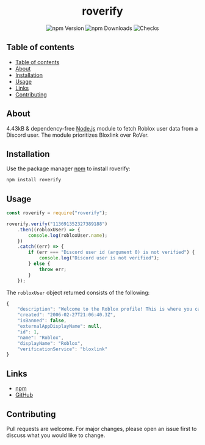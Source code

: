 <div align="center">
    <h1>roverify</h1>
    <img alt="npm Version" src="https://img.shields.io/npm/v/roverify?style=for-the-badge">
    <img alt="npm Downloads" src="https://img.shields.io/npm/dw/roverify?style=for-the-badge">
    <img alt="Checks" src="https://img.shields.io/github/checks-status/moaufmklo/roverify/main?style=for-the-badge">
    <br>
</div>

## Table of contents
- [Table of contents](#table-of-contents)
- [About](#about)
- [Installation](#installation)
- [Usage](#usage)
- [Links](#links)
- [Contributing](#contributing)

## About

4.43kB & dependency-free [Node.js](https://nodejs.org/) module to fetch Roblox user data from a Discord user. The module prioritizes Bloxlink over RoVer.

## Installation

Use the package manager [npm](https://www.npmjs.com/) to install roverify:

```bash
npm install roverify
```

## Usage

```javascript
const roverify = require("roverify");

roverify.verify("113691352327389188")    
    .then((robloxUser) => {
        console.log(robloxUser.name);
    })
    .catch((err) => {
        if (err === "Discord user id (argument 0) is not verified") {
            console.log("Discord user is not verified");
        } else {
            throw err;
        }
    });
```

The `robloxUser` object returned consists of the following:

```javascript
{
    "description": "Welcome to the Roblox profile! This is where you can check out the newest items in the catalog, and get a jumpstart on exploring and building on our Imagination Platform. If you want news on updates to the Roblox platform, or great new experiences to play with friends, check out blog.roblox.com. Please note, this is an automated account. If you need to reach Roblox for any customer service needs find help at www.roblox.com/help",
    "created": "2006-02-27T21:06:40.3Z",
    "isBanned": false,
    "externalAppDisplayName": null,
    "id": 1,
    "name": "Roblox",
    "displayName": "Roblox",
    "verificationService": "bloxlink"
}
```

## Links

- [npm](https://www.npmjs.com/package/roverify)
- [GitHub](https://github.com/MoaufmKlo/roverify)

## Contributing

Pull requests are welcome. For major changes, please open an issue first to discuss what you would like to change.

